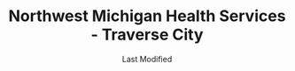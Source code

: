 ---
layout: location-page
date: Last Modified
description: "Local COVID-19 testing is available at Northwest Michigan Health Services - Traverse City in Traverse City, Michigan, USA."
permalink: "locations/michigan/traverse-city/northwest-michigan-health-services-traverse-city/"
tags:
  - locations
  - michigan
title: Northwest Michigan Health Services - Traverse City
uniqueName: northwest-michigan-health-services-traverse-city
state: Michigan
stateAbbr: MI
hood: "Traverse City"
address: "10767 E. Traverse Hwy"
city: "Traverse City"
zip: "49684"
zipsNearby: "49610 49611 49612 49613 49304 49614 49615 49616 49617 49618 49712 49713 49619 49620 49601 49621 49622 49711 49720 49623 49722 49625 49727 49626 49627 49628 49629 49729 49730 49630 49631 49632 49633 49634 49410 49635 49733 49411 49734 49735 49636 49637 49738 49739 49737 49740 49638 48627 49640 48629 48630 49642 49643 49644 49751 49645 49646 49648 49649 49650 49651 49653 49654 49655 49656 49657 49659 49660 49663 49664 49665 49666 49667 49668 49670 49764 49673 49674 49675 49770 48651 49676 49677 48653 49680 49682 49683 49684 49685 49686 49696 49688 49795 49458 49796 49797 49689 49690 49799" 
mapUrl: "http://maps.apple.com/?q=Northwest+Michigan+Health+Services+-+Traverse+City&address=10767+E+Traverse+Hwy,Traverse+City,Michigan,49684"
locationType: Drive-thru
phone: "231-642-5292"
website: "https://www.nmhsi.org/locations/shelby/?utm_source=gmb&utm_medium=organic&utm_campaign=shelby"
onlineBooking: undefined
closed: undefined
closedUpdate: June 30th, 2020
notes: "By appointment only."
days: M, Tu, W, Th
hours: 9AM-4PM
altDays: Fridays
altHours: 9AM-1PM
ctaMessage: Learn more
ctaUrl: "https://www.nmhsi.org/locations/shelby/?utm_source=gmb&utm_medium=organic&utm_campaign=shelby"
---
